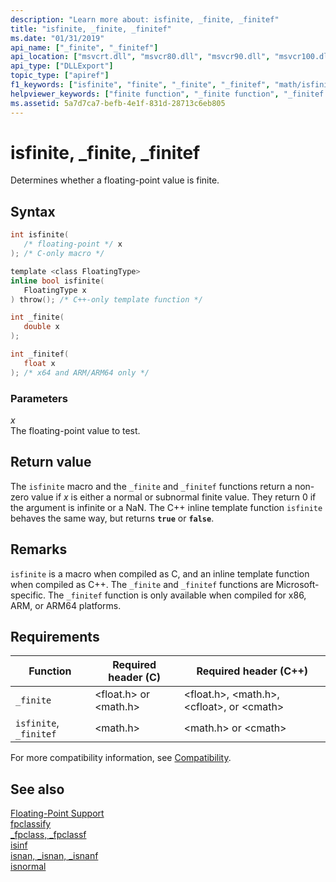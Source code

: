```yaml
---
description: "Learn more about: isfinite, _finite, _finitef"
title: "isfinite, _finite, _finitef"
ms.date: "01/31/2019"
api_name: ["_finite", "_finitef"]
api_location: ["msvcrt.dll", "msvcr80.dll", "msvcr90.dll", "msvcr100.dll", "msvcr100_clr0400.dll", "msvcr110.dll", "msvcr110_clr0400.dll", "msvcr120.dll", "msvcr120_clr0400.dll", "ucrtbase.dll", "api-ms-win-crt-math-l1-1-0.dll", "ntoskrnl.exe"]
api_type: ["DLLExport"]
topic_type: ["apiref"]
f1_keywords: ["isfinite", "finite", "_finite", "_finitef", "math/isfinite", "math/_finite", "math/_finitef", "float/_finite"]
helpviewer_keywords: ["finite function", "_finite function", "_finitef function"]
ms.assetid: 5a7d7ca7-befb-4e1f-831d-28713c6eb805
---
```

# isfinite, _finite, _finitef

Determines whether a floating-point value is finite.

## Syntax

```C
int isfinite(
   /* floating-point */ x
); /* C-only macro */

template <class FloatingType>
inline bool isfinite(
   FloatingType x
) throw(); /* C++-only template function */

int _finite(
   double x
);

int _finitef(
   float x
); /* x64 and ARM/ARM64 only */
```

### Parameters

*x*<br/>
The floating-point value to test.

## Return value

The `isfinite` macro and the `_finite` and `_finitef` functions return a non-zero value if *x* is either a normal or subnormal finite value. They return 0 if the argument is infinite or a NaN. The C++ inline template function `isfinite` behaves the same way, but returns **`true`** or **`false`**.

## Remarks

`isfinite` is a macro when compiled as C, and an inline template function when compiled as C++. The `_finite` and `_finitef` functions are Microsoft-specific. The `_finitef` function is only available when compiled for x86, ARM, or ARM64 platforms.

## Requirements

|Function|Required header (C)|Required header (C++)|
|--------------|---------------------------|-------------------------------|
|`_finite`|\<float.h> or \<math.h>|\<float.h>, \<math.h>, \<cfloat>, or \<cmath>|
|`isfinite`, `_finitef`|\<math.h>|\<math.h> or \<cmath>|

For more compatibility information, see [Compatibility](../../c-runtime-library/compatibility.md).

## See also

[Floating-Point Support](../../c-runtime-library/floating-point-support.md)<br/>
[fpclassify](fpclassify.md)<br/>
[_fpclass, _fpclassf](fpclass-fpclassf.md)<br/>
[isinf](isinf.md)<br/>
[isnan, _isnan, _isnanf](isnan-isnan-isnanf.md)<br/>
[isnormal](isnormal.md)<br/>
